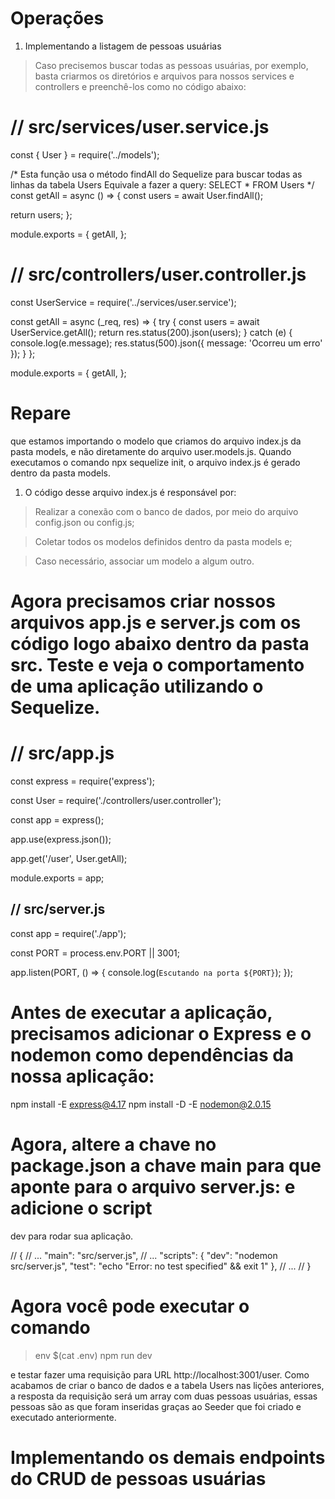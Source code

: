 # Operações

1. Implementando a listagem de pessoas usuárias

> Caso precisemos buscar todas as pessoas usuárias, por exemplo, basta criarmos os diretórios e arquivos para nossos services e controllers e preenchê-los como no código abaixo:



# // src/services/user.service.js

const { User } = require('../models');

/* Esta função usa o método findAll do Sequelize para buscar todas as linhas da tabela Users
Equivale a fazer a query: SELECT * FROM Users */
const getAll = async () => {
  const users = await User.findAll();

  return users;
};

module.exports = {
  getAll,
};



# // src/controllers/user.controller.js

const UserService = require('../services/user.service');

const getAll = async (_req, res) => {
  try {
    const users = await UserService.getAll();
    return res.status(200).json(users);
  } catch (e) {
    console.log(e.message);
    res.status(500).json({ message: 'Ocorreu um erro' });
  }
};

module.exports = {
  getAll,
};



# Repare
 que estamos importando o modelo que criamos do arquivo index.js da pasta models, e não diretamente do arquivo user.models.js. Quando executamos o comando npx sequelize init, o arquivo index.js é gerado dentro da pasta models.

1. O código desse arquivo index.js é responsável por:

  > Realizar a conexão com o banco de dados, por meio do arquivo config.json ou config.js;

  > Coletar todos os modelos definidos dentro da pasta models e;

  > Caso necessário, associar um modelo a algum outro.


# Agora precisamos criar nossos arquivos app.js e server.js com os código logo abaixo dentro da pasta src. Teste e veja o comportamento de uma aplicação utilizando o Sequelize.

# // src/app.js

const express = require('express');

const User = require('./controllers/user.controller');

const app = express();

app.use(express.json());

app.get('/user', User.getAll);

module.exports = app;


## // src/server.js

const app = require('./app');

const PORT = process.env.PORT || 3001;

app.listen(PORT, () => {
  console.log(`Escutando na porta ${PORT}`);
});


# Antes de executar a aplicação, precisamos adicionar o Express e o nodemon como dependências da nossa aplicação:

npm install -E express@4.17
npm install -D -E nodemon@2.0.15

# Agora, altere a chave no package.json a chave main para que aponte para o arquivo server.js: e adicione o script 
dev para rodar sua aplicação.

//  {
//  ...
  "main": "src/server.js",
//  ...
  "scripts": {
    "dev": "nodemon src/server.js",
    "test": "echo \"Error: no test specified\" && exit 1"
  },
//  ...
//  }

# Agora você pode executar o comando

 > env $(cat .env) npm run dev
 
e testar fazer uma requisição para URL http://localhost:3001/user. Como acabamos de criar o banco de dados e a tabela Users nas lições anteriores, a resposta da requisição será um array com duas pessoas usuárias, essas pessoas são as que foram inseridas graças ao Seeder que foi criado e executado anteriormente.



# Implementando os demais endpoints do CRUD de pessoas usuárias










